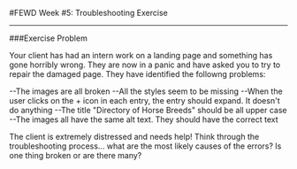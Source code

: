 #FEWD Week #5: Troubleshooting Exercise


---


###Exercise Problem 

Your client has had an intern work on a landing page and something has gone horribly wrong.  They are now in a panic 
and have asked you to try to repair the damaged page.  They have identified the followng problems:

--The images are all broken
--All the styles seem to be missing
--When the user clicks on the + icon in each entry, the entry should expand.  It doesn't do anything
--The title "Directory of Horse Breeds" should be all upper case
--The images all have the same alt text. They should have the correct text

The client is extremely distressed and needs help! Think through the troubleshooting process... what are the most likely causes of the errors?  Is one thing broken or are there many?